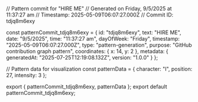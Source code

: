 // Pattern commit for "HIRE ME"
// Generated on Friday, 9/5/2025 at 11:37:27 am
// Timestamp: 2025-05-09T06:07:27.000Z
// Commit ID: tdjq8m6exy

const patternCommit_tdjq8m6exy = {
  id: "tdjq8m6exy",
  text: "HIRE ME",
  date: "9/5/2025",
  time: "11:37:27 am",
  dayOfWeek: "Friday",
  timestamp: "2025-05-09T06:07:27.000Z",
  type: "pattern-generation",
  purpose: "GitHub contribution graph pattern",
  coordinates: {
    x: 14,
    y: 2
  },
  metadata: {
    generatedAt: "2025-07-25T12:19:08.132Z",
    version: "1.0.0"
  }
};

// Pattern data for visualization
const patternData = {
  character: "I",
  position: 27,
  intensity: 3
};

export { patternCommit_tdjq8m6exy, patternData };
export default patternCommit_tdjq8m6exy;
